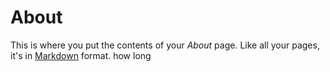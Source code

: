 # About

This is where you put the contents of your *About* page. Like all your pages, it's in [Markdown](https://guides.github.com/features/mastering-markdown/) format.
how long

